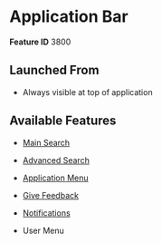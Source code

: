 # Application Bar

**Feature ID** 3800

## Launched From

 - Always visible at top of application

## Available Features

- [Main Search](Main%20Search.md)

- [Advanced Search](Advanced%20Search.md)

- [Application Menu](Application%20Menu.md)

- [Give Feedback](Give%20Feedback.md)

- [Notifications](Notifications.md)

- User Menu






























































